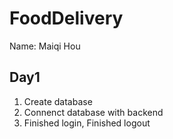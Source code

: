 # FoodDelivery
Name: Maiqi Hou

## Day1
1. Create database
3. Connenct database with backend
2. Finished login, Finished logout 
